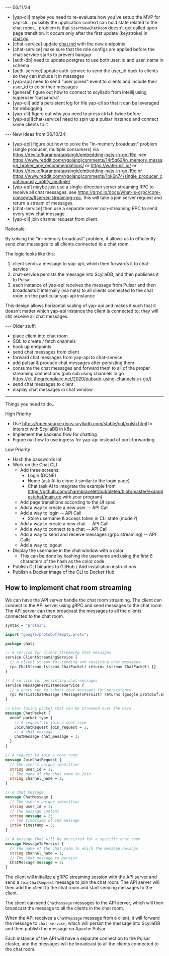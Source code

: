 --- 06/11/24

- [yap-cli] maybe you need to re-evaluate how you've setup the MVP for yap-cli... possibly the application context can hold state related to the chat room... problem is that `StartNewChatRoom` doesn't get called upon page transition. it occurs only after the first update (keystroke) in [chat.go](yap-cli/internal/chat/chat.go)
- [chat-service] update [chat.md](documentation/grpcurl/chat.md) with the new endpoints
- [chat-service] make sure that the role configs are applied before the chat-service starts to prevent hangup
- [auth-db] need to update postgres to use both user_id and user_name in schema
- [auth-service] update auth-service to send the user_id back to clients so they can include it in messages
- [yap-api] need to send "user joined" event to clients and include their user_id to color their messages
- [general] figure out how to connect to scylladb from intellij using superuser 'cassandra'
- [yap-cli] add a persistent log for file yap-cli so that it can be leveraged for debugging
- [yap-cli] figure out why you need to press ctrl+h twice before 
- [yap-api][chat-service] need to spin up a pulsar instance and connect some clients to it

--- New ideas from 06/10/24:

- [yap-api] figure out how to solve the "in-memory broadcast" problem (single producer, multiple consumers) via https://dev.to/karanpratapsingh/embedding-nats-in-go-19o. see https://www.reddit.com/r/golang/comments/14r5q62/in_memory_message_broker_any_recommendations/ or https://watermill.io/ or https://dev.to/karanpratapsingh/embedding-nats-in-go-19o or https://www.reddit.com/r/golang/comments/1bk6n74/single_producer_continuously_notify_multiple/
- [yap-api] maybe just use a single-direction server streaming RPC to receive all chat messages. see https://grpc.io/docs/what-is-grpc/core-concepts/#server-streaming-rpc. this will take a join server request and return a stream of messages.
- [chat-service] then use a separate server non-streaming RPC to send every new chat message
- [yap-cli] join channel request from client

Rationale:

By solving the "in-memory broadcast" problem, it allows us to efficiently send chat messages to all clients connected to a chat room.

The logic looks like this:
1. client sends a message to yap-api, which then forwards it to chat-service
2. chat-service persists the message into ScyllaDB, and then publishes it to Pulsar
3. each instance of yap-api receives the message from Pulsar and then broadcasts it internally (via nats) to all clients connected to the chat room on the particular yap-api instance

This design allows horizontal scaling of yap-api and makes it such that it doesn't matter which yap-api instance the client is connected to; they will still receive all chat messages.

--- Older stuff:

- place client into chat room
- SQL to create / fetch channels
- hook up endpoints 
- send chat messages from client
- forward chat messages from yap-api to chat-service
- add pulsar & produce chat messages after persisting them
- consume the chat messages and forward them to all of the proper streaming connections (pub sub using channels in go https://eli.thegreenplace.net/2020/pubsub-using-channels-in-go/)
- send chat messages to client
- display chat messages in chat window

---

Things you need to do...

High Priority
- Use https://opensource.docs.scylladb.com/stable/cql/cqlsh.html to interact with ScyllaDB in k8s
- Implement the backend flow for chatting
- Figure out how to use ingress for yap-api instead of port-forwarding

Low Priority

- Hash the passwords lol
- Work on the Chat CLI
  - Add three screens:
    - Login (DONE)
    - Home (ask AI to clone it similar to the login page)
    - Chat (ask AI to integrate the example from https://github.com/charmbracelet/bubbletea/blob/master/examples/chat/main.go with your program)
  - Add page transitions according to the UI spec
  - Add a way to create a new user -- API Call
  - Add a way to login -- API Call
    - Store username & access token in CLI state (model?)
  - Add a way to create a new chat -- API Call
  - Add a way to connect to a chat -- API Call
  - Add a way to send and receive messages (grpc streaming) -- API Calls
  - Add a way to logout
- Display the username in the chat window with a color
  - This can be done by hashing the username and using the first 6 characters of the hash as the color code
- Publish CLI binaries to GitHub / Add installation instructions
- Publish a Docker image of the CLI to Docker Hub


## How to implement chat room streaming

We can have the API server handle the chat room streaming. The client can connect to the API server using gRPC and send messages to the chat room. The API server can then broadcast the messages to all the clients connected to the chat room.

```protobuf
syntax = "proto3";

import "google/protobuf/empty.proto";

package chat;

// A service for client streaming chat messages
service ClientStreamingService {
  // A client stream for sending and receiving chat messages
  rpc ChatStream (stream ChatPacket) returns (stream ChatPacket) {}
}

// A service for persisting chat messages
service MessagePersistenceService {
  // A unary rpc to submit chat messages for persistence
  rpc PersistChatMessage (MessageToPersist) returns (google.protobuf.Empty) {}
}

// User-facing packet that can be streamed over the wire
message ChatPacket {
  oneof packet_type {
    // A request to join a chat room
    JoinChatRequest join_request = 1;
    // A chat message
    ChatMessage chat_message = 2;
  }
}

// A request to join a chat room
message JoinChatRequest {
  // The user's unique identifier
  string user_id = 1;
  // The name of the chat room to join
  string channel_name = 2;
}

// A chat message
message ChatMessage {
  // The user's unique identifier
  string user_id = 1;
  // The message content
  string message = 2;
  // The timestamp of the message
  int64 timestamp = 3;
}

// A message that will be persisted for a specific chat room
message MessageToPersist {
  // The name of the chat room to which the message belongs
  string channel_name = 1;
  // The chat message to persist
  ChatMessage message = 2;
}
```

The client will initialize a gRPC streaming session with the API server and send a `JoinChatRequest` message to join the chat room. The API server will then add the client to the chat room and start sending messages to the client.

The client can send `ChatMessage` messages to the API server, which will then broadcast the message to all the clients in the chat room.

When the API receives a `ChatMessage` message from a client, it will forward the message to `chat-service`, which will persist the message into ScyllaDB and then publish the message on Apache Pulsar.

Each instance of the API will have a separate connection to the Pulsar cluster, and the messages will be broadcast to all the clients connected to the chat room.